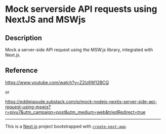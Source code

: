 
# Mock serverside API requests using NextJS and MSWjs

## Description

Mock a server-side API request using the MSW.js library, integrated with Next.js.

## Reference

https://www.youtube.com/watch?v=Z2lz6W12BCQ

or

https://eddiejaoude.substack.com/p/mock-nodejs-nextjs-server-side-api-request-using-mswjs?r=pivu7&utm_campaign=post&utm_medium=web&triedRedirect=true

---

This is a [Next.js](https://nextjs.org) project bootstrapped with [`create-next-app`](https://github.com/vercel/next.js/tree/canary/packages/create-next-app).

